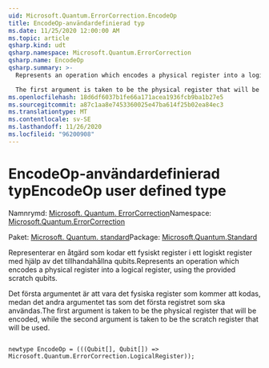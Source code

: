 ```yaml
---
uid: Microsoft.Quantum.ErrorCorrection.EncodeOp
title: EncodeOp-användardefinierad typ
ms.date: 11/25/2020 12:00:00 AM
ms.topic: article
qsharp.kind: udt
qsharp.namespace: Microsoft.Quantum.ErrorCorrection
qsharp.name: EncodeOp
qsharp.summary: >-
  Represents an operation which encodes a physical register into a logical register, using the provided scratch qubits.

  The first argument is taken to be the physical register that will be encoded, while the second argument is taken to be the scratch register that will be used.
ms.openlocfilehash: 18d6df6037b1fe66a171acea1936fcb9ba1b27e5
ms.sourcegitcommit: a87c1aa8e7453360025e47ba614f25b02ea84ec3
ms.translationtype: MT
ms.contentlocale: sv-SE
ms.lasthandoff: 11/26/2020
ms.locfileid: "96200908"
---
```

# <a name="encodeop-user-defined-type"></a><span data-ttu-id="fa2e1-102">EncodeOp-användardefinierad typ</span><span class="sxs-lookup"><span data-stu-id="fa2e1-102">EncodeOp user defined type</span></span>

<span data-ttu-id="fa2e1-103">Namnrymd: [Microsoft. Quantum. ErrorCorrection](xref:Microsoft.Quantum.ErrorCorrection)</span><span class="sxs-lookup"><span data-stu-id="fa2e1-103">Namespace: [Microsoft.Quantum.ErrorCorrection](xref:Microsoft.Quantum.ErrorCorrection)</span></span>

<span data-ttu-id="fa2e1-104">Paket: [Microsoft. Quantum. standard](https://nuget.org/packages/Microsoft.Quantum.Standard)</span><span class="sxs-lookup"><span data-stu-id="fa2e1-104">Package: [Microsoft.Quantum.Standard](https://nuget.org/packages/Microsoft.Quantum.Standard)</span></span>


<span data-ttu-id="fa2e1-105">Representerar en åtgärd som kodar ett fysiskt register i ett logiskt register med hjälp av det tillhandahållna qubits.</span><span class="sxs-lookup"><span data-stu-id="fa2e1-105">Represents an operation which encodes a physical register into a logical register, using the provided scratch qubits.</span></span>

<span data-ttu-id="fa2e1-106">Det första argumentet är att vara det fysiska register som kommer att kodas, medan det andra argumentet tas som det första registret som ska användas.</span><span class="sxs-lookup"><span data-stu-id="fa2e1-106">The first argument is taken to be the physical register that will be encoded, while the second argument is taken to be the scratch register that will be used.</span></span>

```qsharp

newtype EncodeOp = (((Qubit[], Qubit[]) => Microsoft.Quantum.ErrorCorrection.LogicalRegister));
```

